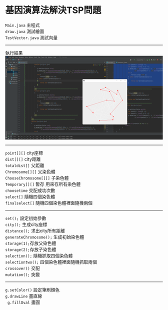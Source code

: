 # 基因演算法解決TSP問題
`Main.java` 主程式\
`draw.java` 測試繪圖\
`TestVector.java` 測試向量
***
執行結果\
![image](https://github.com/chyhhwen/tsp-java/blob/main/image.png?raw=true)
***
`point[][]` city座標\
`dist[][]` city距離\
`totaldist[]` 父距離\
`Chromosome[][]` 父染色體\
`ChooseChromosome[][]` 子染色體\
`Temporary[][]` 暫存 用來存所有染色體\
`choosetime` 交配成功次數\
`select[]` 隨機四個染色體\
`finalselect[]` 隨機四個染色體裡面隨機兩個
***
`set();` 設定初始參數\
`city();` 生成city座標\
`distance();` 求出city所有距離\
`generateChromosome();` 生成初始染色體\
`storage(1);`存放父染色體\
`storage(2);`存放子染色體\
`selection();` 隨機抓取四個染色體\
`selectiontwo();` 四個染色體裡面隨機抓取兩個\
`crossover()` 交配\
`mutation();` 突變
***
`g.setColor()` 設定筆刷顏色\
`g.drawLine` 畫直線\
` g.fillOval` 畫圓